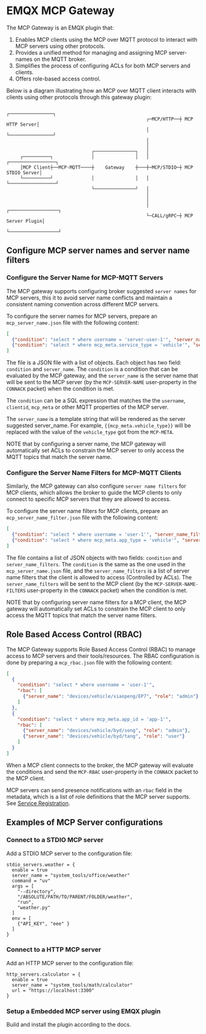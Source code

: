 # EMQX MCP Gateway

The MCP Gateway is an EMQX plugin that:

1. Enables MCP clients using the MCP over MQTT protocol to interact with MCP servers using other protocols.
2. Provides a unified method for managing and assigning MCP server-names on the MQTT broker.
3. Simplifies the process of configuring ACLs for both MCP servers and clients.
4. Offers role-based access control.

Below is a diagram illustrating how an MCP over MQTT client interacts with clients using other protocols through this gateway plugin:

```
                                                               ┌────────────────┐         
                                                   ┌─MCP/HTTP──┼ MCP HTTP Server│         
                                                   │           └────────────────┘         
                                                   │                                      
                                                   │                                      
                               ┌───────────────┐   │                                      
     ┌──────────┐              │               │   │           ┌─────────────────┐        
     │MCP Client┼──MCP-MQTT────┼    Gateway    ┼───┼─MCP/STDIO─┼ MCP STDIO Server│        
     └──────────┘              │               │   │           └─────────────────┘        
                               └───────────────┘   │                                      
                                                   │                                      
                                                   │                                      
                                                   │           ┌──────────────────┐       
                                                   └─CALL/gRPC─┼ MCP Server Plugin│       
                                                               └──────────────────┘       
```

## Configure MCP server names and server name filters

### Configure the Server Name for MCP-MQTT Servers

The MCP gateway supports configuring broker suggested `server names` for MCP servers, this it to avoid server name conflicts and maintain a consistent naming convention across different MCP servers.

To configure the server names for MCP servers, prepare an `mcp_server_name.json` file with the following content:

```json
[
  {"condition": "select * where username = 'server-user-1'", "server_name": "devices/vehicle/xiaopeng/EP7"},
  {"condition": "select * where mcp_meta.service_type = 'vehicle'", "server_name": "devices/vehicle/{{mcp_meta.manufacturer}}/{{mcp_meta.vehicle_type}}"}
]
```

The file is a JSON file with a list of objects. Each object has two field: `condition` and `server_name`.
The `condition` is a condition that can be evaluated by the MCP gateway, and the `server_name` is the server name that will be sent to the MCP server (by the `MCP-SERVER-NAME` user-property in the `CONNACK` packet) when the condition is met.

The `condition` can be a SQL expression that matches the the `username`, `clientid`, `mcp_meta` or other MQTT properties of the MCP server.

The `server_name` is a template string that will be rendered as the server suggested server_name. For example, `{{mcp_meta.vehicle_type}}` will be replaced with the value of the `vehicle_type` got from the `MCP-META`.

NOTE that by configuring a server name, the MCP gateway will automatically set ACLs to constrain the MCP server to only access the MQTT topics that match the server name.

### Configure the Server Name Filters for MCP-MQTT Clients

Similarly, the MCP gateway can also configure `server name filters` for MCP clients, which allows the broker to guide the MCP clients to only connect to specific MCP servers that they are allowed to access.

To configure the server name filters for MCP clients, prepare an `mcp_server_name_filter.json` file with the following content:

```json
[
  {"condition": "select * where username = 'user-1'", "server_name_filters": ["devices/vehicle/#"]},
  {"condition": "select * where mcp_meta.app_type = 'vehicle'", "server_name_filters": ["devices/vehicle/xiaopeng/+", "devices/vehicle/byd/+"]}
]
```

The file contains a list of JSON objects with two fields: `condition` and `server_name_filters`. The `condition` is the same as the one used in the `mcp_server_name.json` file, and the `server_name_filters` is a list of server name filters that the client is allowed to access (Controlled by ACLs). The `server_name_filters` will be sent to the MCP client (by the `MCP-SERVER-NAME-FILTERS` user-property in the `CONNACK` packet) when the condition is met.

NOTE that by configuring server name filters for a MCP client, the MCP gateway will automatically set ACLs to constrain the MCP client to only access the MQTT topics that match the server name filters.

## Role Based Access Control (RBAC)

The MCP Gateway supports Role Based Access Control (RBAC) to manage access to MCP servers and their tools/resources. The RBAC configuration is done by preparing a `mcp_rbac.json` file with the following content:

```json
[
  {
    "condition": "select * where username = 'user-1'",
    "rbac": [
      {"server_name": "devices/vehicle/xiaopeng/EP7", "role": "admin"}
    ]
  },
  {
    "condition": "select * where mcp_meta.app_id = 'app-1'",
    "rbac": [
      {"server_name": "devices/vehicle/byd/song", "role": "admin"},
      {"server_name": "devices/vehicle/byd/tang", "role": "user"}
    ]
  }
]
```

When a MCP client connects to the broker, the MCP gateway will evaluate the conditions and send the `MCP-RBAC` user-property in the `CONNACK` packet to the MCP client.

MCP servers can send presence notifications with an `rbac` field in the metadata, which is a list of role definitions that the MCP server supports. See [Service Registration](https://mqtt.ai/docs/mcp-over-mqtt/specification/2025-03-26/basic/mqtt_transport.html#service-registration).

## Examples of MCP Server configurations

### Connect to a STDIO MCP server

Add a STDIO MCP server to the configuration file:

```hocon
stdio_servers.weather = {
  enable = true
  server_name = "system_tools/office/weather"
  command = "uv"
  args = [
    "--directory",
    "/ABSOLUTE/PATH/TO/PARENT/FOLDER/weather",
    "run",
    "weather.py"
  ]
  env = [
    {"API_KEY", "eee" }
  ]
}
```

### Connect to a HTTP MCP server

Add an HTTP MCP server to the configuration file:

```hocon
http_servers.calculator = {
  enable = true
  server_name = "system_tools/math/calculator"
  url = "https://localhost:3300"
}
```

### Setup a Embedded MCP server using EMQX plugin

Build and install the plugin according to the docs.
